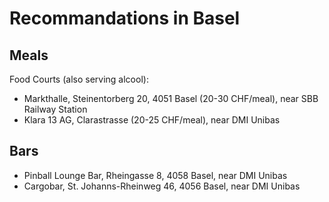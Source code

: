 # Recommandations in Basel

## Meals

Food Courts (also serving alcool):

- Markthalle, Steinentorberg 20, 4051 Basel (20-30 CHF/meal), near SBB Railway Station
- Klara 13 AG, Clarastrasse (20-25 CHF/meal), near DMI Unibas


## Bars

- Pinball Lounge Bar, Rheingasse 8, 4058 Basel, near DMI Unibas
- Cargobar, St. Johanns-Rheinweg 46, 4056 Basel, near DMI Unibas
